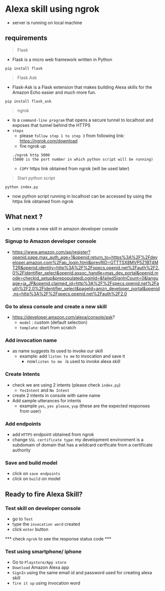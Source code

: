 # Alexa skill using ngrok
*  server is running on local machine

## requirements
> Flask 
- Flask is a micro web framework written in Python
```
pip install flask
```
> Flask Ask
- Flask-Ask is a Flask extension that makes building Alexa skills for the Amazon Echo easier and much more fun.
```
pip install flask_ask
```

> ngrok
- Is a `command-line program` that opens a secure tunnel to localhost and exposes that tunnel behind the HTTPS
- `steps`
    - please `follow step 1 to step 3` from following link:
      https://ngrok.com/download
    - fire ngrok up
    ```
    ./ngrok http 5000 
    (5000 is the port number in which python script will be running)
    ```
    * `COPY` https link obtained from ngrok (will be used later)


> Start python script
```
python index.py
```
* now python script running in localhost can be accessed by using the https link obtained from ngrok

## What next ?
- Lets create a new skill in amazon developer console

### Signup to Amazon developer console
* https://www.amazon.com/ap/register?openid.pape.max_auth_age=1&openid.return_to=https%3A%2F%2Fdeveloper.amazon.com%2Fap_login.html&prevRID=GTTTSX8MVP5Z1BT4MT2R&openid.identity=http%3A%2F%2Fspecs.openid.net%2Fauth%2F2.0%2Fidentifier_select&openid.assoc_handle=mas_dev_portal&openid.mode=checkid_setup&prepopulatedLoginId=&failedSignInCount=0&language=ja_JP&openid.claimed_id=http%3A%2F%2Fspecs.openid.net%2Fauth%2F2.0%2Fidentifier_select&pageId=amzn_developer_portal&openid.ns=http%3A%2F%2Fspecs.openid.net%2Fauth%2F2.0
### Go to alexa console and create a new skill
* https://developer.amazon.com/alexa/console/ask?
    * `model` : custom (default selection)
    * `template`: start from scratch
### Add invocation name
* as name suggests its used to invoke our skill 
    * example: add `listen to me` to invocation and save it
        * now`listen to me ` is used to invoke alexa skill
 
### Create Intents
* check we are using 2 intents (please check `index.py`)
    * `YesIntent` and `No Intent`
* create 2 intents in console with same name 
* Add sample utterances for intents
    * example `yes`, `yes please`, `yup` (these are the expected responses from user)

### Add endpoints
* add `HTTPS` endpoint obtained from ngrok 
* change `SSL certificate type`: my development environment is a subdomain of domain that has a wildcard certficate from a certificate authority

### Save and build model 
* click on `save endpoints` 
* click on `build` on model

## Ready to fire Alexa Skill?

### Test skill on developer console
- go to `Test`
- type the `invocation word` created 
- click `enter` button 

*** check `ngrok` to see the response status code *** 

### Test using smartphone/ iphone
- Go to `Playstore/App store` 
- `Download` Amazon Alexa app
- `SignIn` using the same email id and password used for creating alexa skill
- `fire it up` using invocation word




